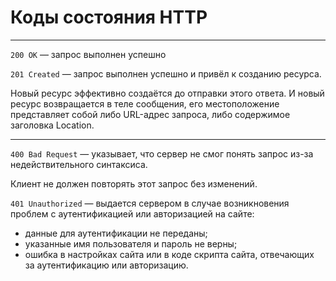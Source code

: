 # Коды состояния HTTP

---

`200 OK` — запрос выполнен успешно 

`201 Created` — запрос выполнен успешно и привёл к созданию ресурса.

Новый ресурс эффективно создаётся до отправки этого ответа. 
И новый ресурс возвращается в теле сообщения, его местоположение представляет 
собой либо URL-адрес запроса, либо содержимое заголовка Location.

---

`400 Bad Request` — указывает, что сервер не смог понять запрос из-за 
недействительного синтаксиса.

Клиент не должен повторять этот запрос без изменений.

`401 Unauthorized` — выдается сервером в случае возникновения проблем с аутентификацией или 
авторизацией на сайте:
- данные для аутентификации не переданы;
- указанные имя пользователя и пароль не верны;
- ошибка в настройках сайта или в коде скрипта сайта, отвечающих за аутентификацию или авторизацию.


